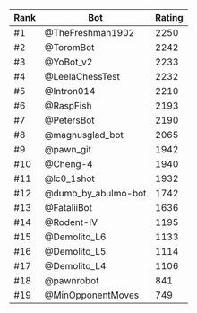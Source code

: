 Rank|Bot|Rating
---|---|---
#1|@TheFreshman1902|2250
#2|@ToromBot|2242
#3|@YoBot_v2|2233
#4|@LeelaChessTest|2232
#5|@Intron014|2210
#6|@RaspFish|2193
#7|@PetersBot|2190
#8|@magnusglad_bot|2065
#9|@pawn_git|1942
#10|@Cheng-4|1940
#11|@lc0_1shot|1932
#12|@dumb_by_abulmo-bot|1742
#13|@FataliiBot|1636
#14|@Rodent-IV|1195
#15|@Demolito_L6|1133
#16|@Demolito_L5|1114
#17|@Demolito_L4|1106
#18|@pawnrobot|841
#19|@MinOpponentMoves|749
